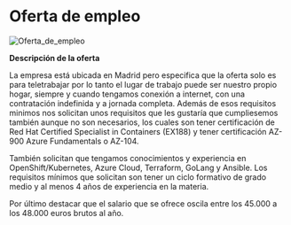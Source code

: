 # Oferta de empleo

![Oferta_de_empleo](img/imagen_2024-10-31_005621468.png)

**Descripción de la oferta**

La empresa está ubicada en Madrid pero especifica que la oferta solo es para teletrabajar por lo tanto el lugar de trabajo puede ser nuestro propio hogar,
siempre y cuando tengamos conexión a internet, con una contratación indefinida y a jornada completa. Además de esos requisitos minimos nos
solicitan unos requisitos que les gustaría que cumpliesemos también aunque no son necesarios, los cuales son tener certificación de Red Hat Certified
Specialist in Containers (EX188) y tener certificación AZ-900 Azure Fundamentals o AZ-104.

También solicitan que tengamos conocimientos y experiencia en OpenShift/Kubernetes, Azure Cloud, Terraform, GoLang y Ansible.
Los requisitos mínimos que solicitan son tener un ciclo formativo de grado medio y al menos 4 años de experiencia en la materia.

Por último destacar que el salario que se ofrece oscila entre los 45.000 a los 48.000 euros brutos al año.
